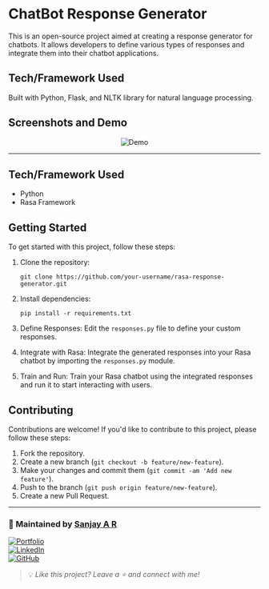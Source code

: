 
# ChatBot Response Generator

This is an open-source project aimed at creating a response generator for chatbots. It allows developers to define various types of responses and integrate them into their chatbot applications.

## Tech/Framework Used

Built with Python, Flask, and NLTK library for natural language processing.

## Screenshots and Demo

<div align="center">
  <img alt="Demo" src="./rasa.gif" />
</div>

---

## Tech/Framework Used

- Python
- Rasa Framework

## Getting Started

To get started with this project, follow these steps:

1. Clone the repository:

   ```
   git clone https://github.com/your-username/rasa-response-generator.git
   ```

2. Install dependencies:

   ```
   pip install -r requirements.txt
   ```

3. Define Responses: Edit the `responses.py` file to define your custom responses.

4. Integrate with Rasa: Integrate the generated responses into your Rasa chatbot by importing the `responses.py` module.

5. Train and Run: Train your Rasa chatbot using the integrated responses and run it to start interacting with users.

## Contributing

Contributions are welcome! If you'd like to contribute to this project, please follow these steps:

1. Fork the repository.
2. Create a new branch (`git checkout -b feature/new-feature`).
3. Make your changes and commit them (`git commit -am 'Add new feature'`).
4. Push to the branch (`git push origin feature/new-feature`).
5. Create a new Pull Request.
---

### 🚀 Maintained by [Sanjay A R](https://github.com/sanjay-ar)

[![Portfolio](https://img.shields.io/badge/Portfolio-Visit-blue?style=flat-square&logo=vercel)](https://portfolio-ar.vercel.app/)  
[![LinkedIn](https://img.shields.io/badge/LinkedIn-Sanjay%20A%20R-blue?style=flat-square&logo=linkedin)](https://www.linkedin.com/in/sanjay-ar/)  
[![GitHub](https://img.shields.io/badge/GitHub-sanjay--ar-black?style=flat-square&logo=github)](https://github.com/sanjay-ar)

> 💡 *Like this project? Leave a ⭐ and connect with me!*



